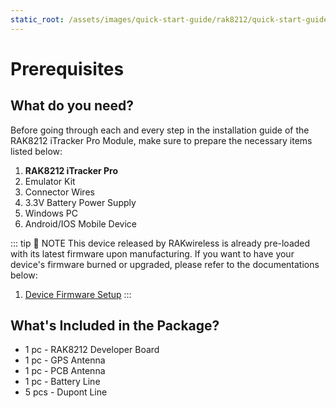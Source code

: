 ```yaml
---
static_root: /assets/images/quick-start-guide/rak8212/quick-start-guide
---
```


# Prerequisites

<rk-img
  :src="`${$frontmatter.static_root}/fwpbygibxrjxoyn6cvje.jpg`"
  width="70%"
  figure-number="1"
  caption="RAK8212 iTracker Pro"
/>

## What do you need?

Before going through each and every step in the installation guide of the RAK8212 iTracker Pro Module, make sure to prepare the necessary items listed below:

1. **RAK8212 iTracker Pro**
2. Emulator Kit
3. Connector Wires
4. 3.3V Battery Power Supply
5. Windows PC
6. Android/IOS Mobile Device

<rk-btn
  src="https://store.rakwireless.com/products/rak8212-itracker-pro"
  label="Buy a RAK8212 iTracker Pro"
  _blank
/>

::: tip 📝 NOTE
This device released by RAKwireless is already pre-loaded with its latest firmware upon manufacturing. If you want to have your device's firmware burned or upgraded, please refer to the documentations below:

1. [Device Firmware Setup](device-firmware-setup.html)
   :::

## What's Included in the Package?

- 1 pc - RAK8212 Developer Board
- 1 pc - GPS Antenna
- 1 pc - PCB Antenna
- 1 pc - Battery Line
- 5 pcs - Dupont Line
